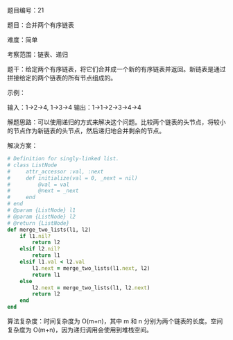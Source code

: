 题目编号：21

题目：合并两个有序链表

难度：简单

考察范围：链表、递归

题干：给定两个有序链表，将它们合并成一个新的有序链表并返回。新链表是通过拼接给定的两个链表的所有节点组成的。

示例：

输入：1->2->4, 1->3->4
输出：1->1->2->3->4->4

解题思路：可以使用递归的方式来解决这个问题。比较两个链表的头节点，将较小的节点作为新链表的头节点，然后递归地合并剩余的节点。

解决方案：

```ruby
# Definition for singly-linked list.
# class ListNode
#     attr_accessor :val, :next
#     def initialize(val = 0, _next = nil)
#         @val = val
#         @next = _next
#     end
# end
# @param {ListNode} l1
# @param {ListNode} l2
# @return {ListNode}
def merge_two_lists(l1, l2)
    if l1.nil?
        return l2
    elsif l2.nil?
        return l1
    elsif l1.val < l2.val
        l1.next = merge_two_lists(l1.next, l2)
        return l1
    else
        l2.next = merge_two_lists(l1, l2.next)
        return l2
    end
end
```

算法复杂度：时间复杂度为 O(m+n)，其中 m 和 n 分别为两个链表的长度。空间复杂度为 O(m+n)，因为递归调用会使用到堆栈空间。